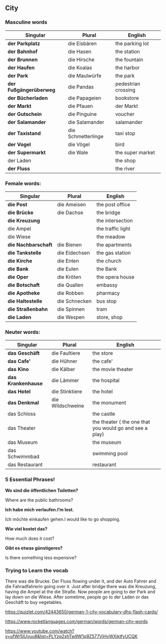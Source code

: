 ## City

### Masculine words

| Singular                 | Plural             | English             |
| ------------------------ | ------------------ | ------------------- |
| **der Parkplatz**        | die Eisbären       | the parking lot     |
| **der Bahnhof**          | die Hasen          | the station         |
| **der Brunnen**          | die Hirsche        | the fountain        |
| **der Haufen**           | die Koalas         | the harbor          |
| **der Park**             | die Maulwürfe      | the park            |
| **der Fußgängerüberweg** | die Pandas         | pedestrian crossing |
| **der Bücherladen**      | die Papageien      | bookstore           |
| **der Markt**            | die Pfauen         | der Markt           |
| **der Gutschein**        | die Pinguine       | voucher             |
| **der Salamander**       | die Salamander     | salamander          |
| **der Taxistand**        | die Schmetterlinge | taxi stop           |
| **der Vogel**            | die Vögel          | bird                |
| **der Supermarkt**       | die Wale           | the super market    |
| der Laden                |                    | the shop            |
| **der Fluss**            |                    | the river           |






### Female words:

| Singular              | Plural        | English           |
| --------------------- | ------------- | ----------------- |
| **die Post**          | die Ameisen   | the post office   |
| **die Brücke**        | die Dachse    | the bridge        |
| **die Kreuzung**      |               | the intersection  |
| die Ampel             |               | the traffic light |
| die Wiese             |               | the meadow        |
| **die Nachbarschaft** | die Bienen    | the apartments    |
| **die Tankstelle**    | die Eidechsen | the gas station   |
| **die Kirche**        | die Enten     | the church        |
| **die Bank**          | die Eulen     | the Bank          |
| **die Oper**          | die Kröten    | the opera house   |
| **die Botschaft**     | die Quallen   | embassy           |
| **die Apotheke**      | die Robben    | pharmacy          |
| **die Haltestelle**   | die Schnecken | bus stop          |
| **die  Straßenbahn**  | die Spinnen   | tram              |
| **die  Laden**        | die Wespen    | store, shop       |

### Neuter words:

| Singular             | Plural           | English                                  |
| -------------------- | ---------------- | ---------------------------------------- |
| **das Geschäft**     | die Faultiere    | the store                                |
| **das Cafe'**        | die Hühner       | the cafe'                                |
| **das Kino**         | die Kälber       | the movie theater                        |
| **das Krankenhause** | die Lämmer       | the hospital                             |
| **das Hotel**        | die Stinktiere   | the hotel                                |
| **das Denkmal**      | die Wildschweine | the monument                             |
| das Schloss          |                  | the castle                               |
| das Theater          |                  | the theater ( the one that you would go and see a play) |
| das Museum           |                  | the museum                               |
| das  Schwimmbad      |                  | swimming pool                            |
| das Restaurant       |                  | restaurant                               |



### 5 Essential Phrases!

**Wo sind die öffentlichen Toiletten?**

Where are the public bathrooms?

**Ich habe mich verlaufen.I’m lost.**

Ich möchte einkaufen gehen.I would like to go shopping.

**Wie viel kostet das?**

How much does it cost?

**Gibt es etwas günstigeres?**

Is there something less expensive?

### Trying to Learn the vocab

There was die Brucke. Der Fluss flowing under it, and der Auto Fahrer and die Fahradfahrerin going over it. Just after bridge there was die Kreuzung, having die Ampel at the die Straße. Now people are going to der Park and lay down on die Wiese. After sometime, people go to der Laden or das Geschäft to buy vegetables. 



https://quizlet.com/42443650/german-1-city-vocabulary-dhs-flash-cards/

https://www.rocketlanguages.com/german/words/german-city-words

https://www.youtube.com/watch?v=ufWr5lUyuu8&list=PLYzp2xhTw9W1q9Z577ViHvWXiktfyUCQK



















